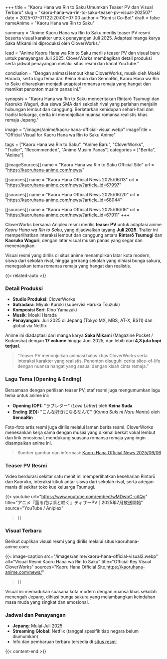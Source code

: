 +++
title = "Kaoru Hana wa Rin to Saku Umumkan Teaser PV dan Visual Terbaru"
slug = "kaoru-hana-wa-rin-to-saku-teaser-pv-visual-202507"
date = 2025-07-01T22:20:00+07:00
author = "Koni si Co-Bot"
draft = false
nameAnime = "Kaoru Hana wa Rin to Saku"

summary = "Anime Kaoru Hana wa Rin to Saku merilis teaser PV resmi beserta visual karakter untuk penayangan Juli 2025. Adaptasi manga karya Saka Mikami ini diproduksi oleh CloverWorks."

lead = "Anime Kaoru Hana wa Rin to Saku merilis teaser PV dan visual baru untuk penayangan Juli 2025. CloverWorks membagikan detail produksi serta jadwal penayangan melalui situs resmi dan kanal YouTube."

conclusion = "Dengan animasi lembut khas CloverWorks, musik oleh Moeki Harada, serta lagu tema dari Keina Suda dan SennaRin, Kaoru Hana wa Rin to Saku diharapkan menjadi adaptasi romansa remaja yang hangat dan memikat penonton musim panas ini."

synopsis = "Kaoru Hana wa Rin to Saku menceritakan Rintarō Tsumugi dan Kaoruko Waguri, dua siswa SMA dari sekolah rival yang perlahan menjalin hubungan lembut dan canggung. Berlatarkan kehidupan sehari-hari dan tradisi keluarga, cerita ini menonjolkan nuansa romansa realistis khas remaja Jepang."

image = "/images/anime/kaoru-hana-official-visual.webp"
imageTitle = "Official Visual for Kaoru Hana wa Rin to Saku Anime"

tags = ["Kaoru Hana wa Rin to Saku", "Anime Baru", "CloverWorks", "Trailer", "Recommended", "Anime Musim Panas"]
categories = ["Berita", "Anime"]

[[imageSources]]
name = "Kaoru Hana wa Rin to Saku Official Site"
url = "https://kaoruhana-anime.com/news/"

[[sources]]
name = "Kaoru Hana Official News 2025/06/13"
url = "https://kaoruhana-anime.com/news/?article_id=67997"

[[sources]]
name = "Kaoru Hana Official News 2025/06/20"
url = "https://kaoruhana-anime.com/news/?article_id=68044"

[[sources]]
name = "Kaoru Hana Official News 2025/06/06"
url = "https://kaoruhana-anime.com/news/?article_id=67911"
+++

CloverWorks bersama Aniplex resmi merilis **teaser PV** untuk adaptasi anime *Kaoru Hana wa Rin to Saku*, yang dijadwalkan tayang **Juli 2025**. Trailer ini memperlihatkan interaksi lembut dan canggung antara **Rintarō Tsumugi** dan **Kaoruko Waguri**, dengan latar visual musim panas yang segar dan menenangkan.

Visual resmi yang dirilis di situs anime menampilkan latar kota modern, siswa dari sekolah rival, hingga gerbang sekolah yang dihiasi bunga sakura, menegaskan tema romansa remaja yang hangat dan realistis.

{{< related-auto >}}

### Detail Produksi
- **Studio Produksi**: CloverWorks
- **Sutradara**: Miyuki Kuroki (supervisi Haruka Tsuzuki)
- **Komposisi Seri**: Rino Yamazaki
- **Musik**: Moeki Harada
- **Penayangan**: Juli 2025 di Jepang (Tokyo MX, MBS, AT-X, BS11) dan global via Netflix

Anime ini diadaptasi dari manga karya **Saka Mikami** (Magazine Pocket / Kodansha) dengan **17 volume** hingga Juni 2025, dan lebih dari **4,3 juta kopi terjual**.

> “Teaser PV menonjolkan animasi halus khas CloverWorks serta interaksi karakter yang realistis. Penonton disuguhi cerita slice-of-life dengan nuansa hangat yang sesuai dengan kisah cinta remaja.”

### Lagu Tema (Opening & Ending)
Bersamaan dengan perilisan teaser PV, staf resmi juga mengumumkan lagu tema untuk anime ini:

- **Opening (OP):** "ラブレター" (*Love Letter*) oleh **Keina Suda**
- **Ending (ED):** "こんな好きになるなんて" (*Konna Suki ni Naru Nante*) oleh **SennaRin**

Foto-foto artis resmi juga dirilis melalui laman berita resmi. CloverWorks menekankan kerja sama dengan musisi yang dikenal berkat vokal lembut dan lirik emosional, mendukung suasana romansa remaja yang ingin disampaikan anime ini.

> Sumber gambar dan informasi: [Kaoru Hana Official News 2025/06/06](https://kaoruhana-anime.com/news/?article_id=67911)

### Teaser PV Resmi
Video berdurasi sekitar satu menit ini memperlihatkan keseharian Rintarō dan Kaoruko, interaksi kikuk antar siswa dari sekolah rival, serta adegan manis di sekitar toko kue keluarga Tsumugi.

{{< youtube
    url="https://www.youtube.com/embed/wMDwbC-cAQg"
    title="アニメ『薫る花は凛と咲く』ティザーPV｜2025年7月放送開始"
    source="YouTube / Aniplex"
>}}

### Visual Terbaru
Berikut cuplikan visual resmi yang dirilis melalui situs kaoruhana-anime.com:

{{< image-caption
  src="/images/anime/kaoru-hana-official-visual2.webp"
  alt="Visual Resmi Kaoru Hana wa Rin to Saku"
  title="Official Key Visual CloverWorks"
  sources="Kaoru Hana Official Site,https://kaoruhana-anime.com/news/"
>}}

Visual ini memadukan suasana kota modern dengan nuansa khas sekolah menengah Jepang, dihiasi bunga sakura yang melambangkan keindahan masa muda yang singkat dan emosional.

### Jadwal dan Penayangan
- **Jepang**: Mulai Juli 2025
- **Streaming Global**: Netflix (tanggal spesifik tiap negara belum diumumkan)
- Info dan pembaruan terbaru tersedia di [situs resmi](https://kaoruhana-anime.com/news/)

{{< content-end >}}
